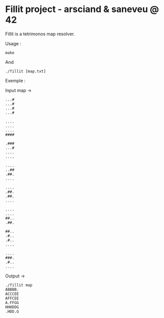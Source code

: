 # Fillit project - arsciand & saneveu @ 42

Fillit is a tetrimonos map resolver. 

Usage : 

```make```

And

```./fillit [map.txt]```

Exemple :

Input map ->

```
...#
...#
...#
...#

....
....
....
####

.###
...#
....
....

....
..##
.##.
....

....
.##.
.##.
....

....
....
##..
.##.

##..
.#..
.#..
....

....
###.
.#..
....
```

Output ->
```
./fillit map
ABBBB.
ACCCEE
AFFCEE
A.FFGG
HHHDDG
.HDD.G
```

